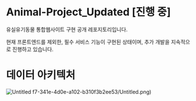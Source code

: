 # Animal-Project_Updated [진행 중]
유실유기동물 통합웹사이트 구현 공개 레포지토리입니다.

현재 프론트엔드를 제외한, 필수 서비스 기능이 구현된 상태이며, 추가 개발을 지속적으로 진행하고 있습니다.


# **데이터 아키텍처**
![Untitled](https://user-images.githubusercontent.com/79372217/128585208-11dc0dde-5e38-49d1-99e9-bb7ab33eabfb.png)
f7-341e-4d0e-a102-b310f3b2ee53/Untitled.png)



